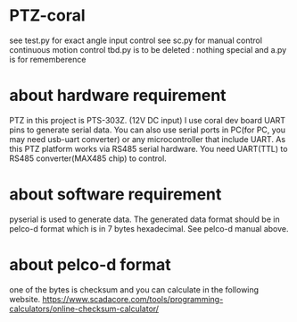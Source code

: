 # PTZ-coral

see test.py for exact angle input control 
see sc.py for manual control continuous motion control 
tbd.py is to be deleted : nothing special and a.py is for rememberence 


# about hardware requirement 
PTZ in this project is PTS-303Z. (12V DC input) 
I use coral dev board UART pins to generate serial data. You can also use serial ports in PC(for PC, you may need usb-uart converter) or any microcontroller that include UART. 
As this PTZ platform works via RS485 serial hardware. You need UART(TTL) to RS485 converter(MAX485 chip) to control. 


# about software requirement 
pyserial is used to generate data. The generated data format should be in pelco-d format which is in 7 bytes hexadecimal. See pelco-d manual above. 

# about pelco-d format 
one of the bytes is checksum and you can calculate in the following website. 
https://www.scadacore.com/tools/programming-calculators/online-checksum-calculator/
